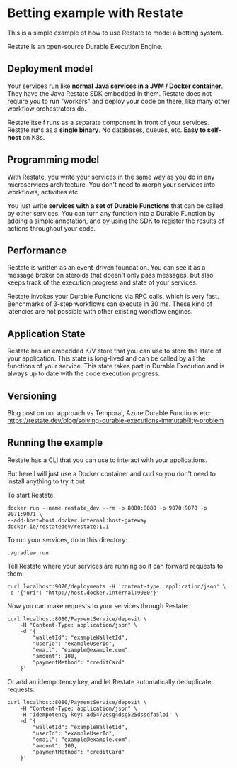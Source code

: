 # Betting example with Restate

This is a simple example of how to use Restate to model a betting system.

Restate is an open-source Durable Execution Engine. 

## Deployment model 

Your services run like **normal Java services in a JVM / Docker container**. 
They have the Java Restate SDK embedded in them.
Restate does not require you to run "workers" and deploy your code on there, like many other workflow orchestrators do.

Restate itself runs as a separate component in front of your services.
Restate runs as a **single binary**. No databases, queues, etc. **Easy to self-host** on K8s.

## Programming model

With Restate, you write your services in the same way as you do in any microservices architecture.
You don't need to morph your services into workflows, activities etc. 

You just write **services with a set of Durable Functions** that can be called by other services. 
You can turn any function into a Durable Function by adding a simple annotation, and by using the SDK to register the results of actions throughout your code. 

## Performance

Restate is written as an event-driven foundation. 
You can see it as a message broker on steroids that doesn't only pass messages, but also keeps track of the execution progress and state of your services.

Restate invokes your Durable Functions via RPC calls, which is very fast. 
Benchmarks of 3-step workflows can execute in 30 ms. 
These kind of latencies are not possible with other existing workflow engines.

## Application State

Restate has an embedded K/V store that you can use to store the state of your application.
This state is long-lived and can be called by all the functions of your service.
This state takes part in Durable Execution and is always up to date with the code execution progress.


## Versioning
Blog post on our approach vs Temporal, Azure Durable Functions etc: https://restate.dev/blog/solving-durable-executions-immutability-problem



## Running the example

Restate has a CLI that you can use to interact with your applications.

But here I will just use a Docker container and curl so you don't need to install anything to try it out.

To start Restate:
```
docker run --name restate_dev --rm -p 8080:8080 -p 9070:9070 -p 9071:9071 \
--add-host=host.docker.internal:host-gateway docker.io/restatedev/restate:1.1
```

To run your services, do in this directory:
```
./gradlew run
```

Tell Restate where your services are running so it can forward requests to them:
```
curl localhost:9070/deployments -H 'content-type: application/json' \
-d '{"uri": "http://host.docker.internal:9080"}'
```

Now you can make requests to your services through Restate:
```
curl localhost:8080/PaymentService/deposit \
    -H "Content-Type: application/json" \
    -d '{                                            
        "walletId": "exampleWalletId",
        "userId": "exampleUserId",
        "email": "example@example.com",
        "amount": 100,
        "paymentMethod": "creditCard"
    }'
```

Or add an idempotency key, and let Restate automatically deduplicate requests:
```
curl localhost:8080/PaymentService/deposit \
    -H "Content-Type: application/json" \
    -H 'idempotency-key: ad5472esg4dsg525dssdfa5loi' \
    -d '{                                            
        "walletId": "exampleWalletId",
        "userId": "exampleUserId",
        "email": "example@example.com",
        "amount": 100,
        "paymentMethod": "creditCard"
    }'
```

